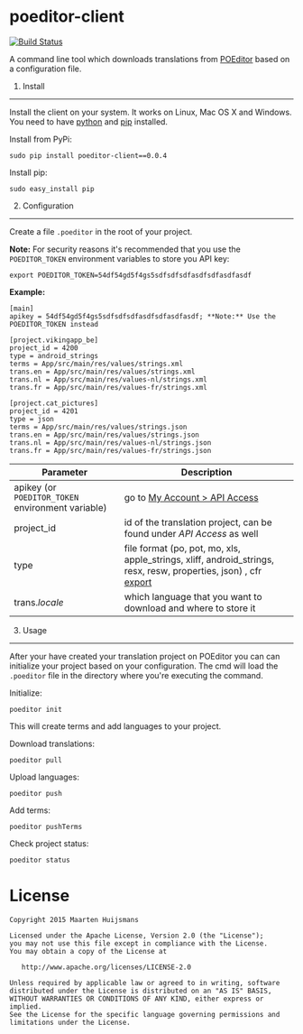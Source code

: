 poeditor-client
===============
[![Build Status](https://travis-ci.org/lukin0110/poeditor-client.svg)](https://travis-ci.org/lukin0110/poeditor-client)

A command line tool which downloads translations from [POEditor](https://poeditor.com) based on a configuration file.

1. Install
----------
Install the client on your system. It works on Linux, Mac OS X and Windows. You need to have
[python](https://python.org) and [pip](https://pypi.python.org/pypi/pip) installed.

Install from PyPi:
```
sudo pip install poeditor-client==0.0.4
```

Install pip:
```
sudo easy_install pip
```

2. Configuration
----------------
Create a file `.poeditor` in the root of your project.


**Note:** For security reasons it's recommended that you use the `POEDITOR_TOKEN` 
environment variables to store you API key:
```
export POEDITOR_TOKEN=54df54gd5f4gs5sdfsdfsdfasdfsdfasdfasdf
```

**Example:**
```
[main]
apikey = 54df54gd5f4gs5sdfsdfsdfasdfsdfasdfasdf; **Note:** Use the POEDITOR_TOKEN instead

[project.vikingapp_be]
project_id = 4200
type = android_strings
terms = App/src/main/res/values/strings.xml
trans.en = App/src/main/res/values/strings.xml
trans.nl = App/src/main/res/values-nl/strings.xml
trans.fr = App/src/main/res/values-fr/strings.xml

[project.cat_pictures]
project_id = 4201
type = json
terms = App/src/main/res/values/strings.json
trans.en = App/src/main/res/values/strings.json
trans.nl = App/src/main/res/values-nl/strings.json
trans.fr = App/src/main/res/values-fr/strings.json
```


Parameter                                         | Description
------------------------------------------------- | ----------------------------------------------------------------------
apikey (or `POEDITOR_TOKEN` environment variable) | go to [My Account > API Access](https://poeditor.com/account/api)
project_id                                        | id of the translation project, can be found under *API Access* as well
type                                              | file format  (po, pot, mo, xls, apple_strings, xliff, android_strings, resx, resw, properties, json) , cfr [export](https://poeditor.com/api_reference/#export)
trans.*locale*                                    | which language that you want to download and where to store it

3. Usage
--------
After your have created your translation project on POEditor you can can initialize your project based on your
configuration. The cmd will load the `.poeditor` file in the directory where you're executing the command.

Initialize:
```
poeditor init
```
This will create terms and add languages to your project.


Download translations:
```
poeditor pull
```

Upload languages:
```
poeditor push
```

Add terms:
```
poeditor pushTerms
```

Check project status:
```
poeditor status
```

License
=======

    Copyright 2015 Maarten Huijsmans

    Licensed under the Apache License, Version 2.0 (the "License");
    you may not use this file except in compliance with the License.
    You may obtain a copy of the License at

       http://www.apache.org/licenses/LICENSE-2.0

    Unless required by applicable law or agreed to in writing, software
    distributed under the License is distributed on an "AS IS" BASIS,
    WITHOUT WARRANTIES OR CONDITIONS OF ANY KIND, either express or implied.
    See the License for the specific language governing permissions and
    limitations under the License.
